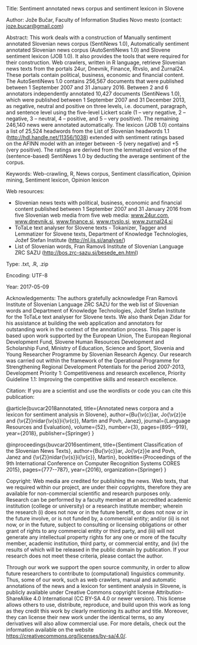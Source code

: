 Title: Sentiment annotated news corpus and sentiment lexicon in Slovene

Author: Jože Bučar, Faculty of Information Studies Novo mesto (contact: joze.bucar@gmail.com)

Abstract:
This work deals with a construction of Manually sentiment annotated Slovenian news corpus (SentiNews 1.0), Automatically sentiment annotated Slovenian news corpus (AutoSentiNews 1.0) and Slovene sentiment lexicon (JOB 1.0). It also provides the tools that were required for their construction. Web crawlers, written in R language, retrieve Slovenian news texts from the portals 24ur, Dnevnik, Finance, Rtvslo, and Žurnal24. These portals contain political, business, economic and financial content. The AutoSentiNews 1.0 contains 256,567 documents that were published between 1 September 2007 and 31 January 2016. Between 2 and 6 annotators independently annotated 10,427 documents (SentiNews 1.0), which were published between 1 September 2007 and 31 December 2013, as negative, neutral and positive on three levels, i.e. document, paragraph, and sentence level using the five-level Lickert scale (1 – very negative, 2 – negative, 3 – neutral, 4 – positive, and 5 – very positive). The remaining 246,140 news were annotated automatically. The lexicon (JOB 1.0) contains a list of 25,524 headwords from the List of Slovenian headwords 1.1 (http://hdl.handle.net/11356/1038) extended with sentiment ratings based on the AFINN model with an integer between -5 (very negative) and +5 (very positive). The ratings are derived from the lemmatized version of the (sentence-based) SentiNews 1.0 by deducting the average sentiment of the corpus.

Keywords:
Web-crawling, R, News corpus, Sentiment classification, Opinion mining, Sentiment lexicon, Opinion lexicon

Web resources:
- Slovenian news texts with political, business, economic and financial content published between 1 September 2007 and 31 January 2016 from five Slovenian web media from five web media: www.24ur.com, www.dnevnik.si, www.finance.si, www.rtvslo.si, www.zurnal24.si
- ToTaLe text analyser for Slovene texts - Tokanizer, Tagger and Lemmatizer for Slovene texts, Department of Knowledge Technologies, Jožef Stefan Institute (http://nl.ijs.si/analyse/)
- List of Slovenian words, Fran Ramovš Institute of Slovenian Language ZRC SAZU (http://bos.zrc-sazu.si/besede_en.html)

Type: .txt, .R, .zip

Encoding: UTF-8

Year: 2017-05-09

Acknowledgements:
The authors gratefully acknowledge Fran Ramovš Institute of Slovenian Language ZRC SAZU for the web list of Slovenian words and Department of Knowledge Technologies, Jožef Stefan Institute for the ToTaLe text analyser for Slovene texts. We also thank Dejan Zidar for his assistance at building the web application and annotators for outstanding work in the context of the annotation process. This paper is based upon work supported by the European Union, The European Regional Development Fund, Slovene Human Resources Development and Scholarship Fund, Ministry of Education, Science and Sport, Slovenia and Young Researcher Programme by Slovenian Research Agency. Our research was carried out within the framework of the Operational Programme for Strengthening Regional Development Potentials for the period 2007-2013, Development Priority 1: Competitiveness and research excellence, Priority Guideline 1.1: Improving the competitive skills and research excellence.

Citation:
If you are a scientist and use the wordlists or code you can cite this publication:

@article{buvcar2018annotated,
  title={Annotated news corpora and a lexicon for sentiment analysis in Slovene},
  author={Bu{\v{c}}ar, Jo{\v{z}}e and {\v{Z}}nidar{\v{s}}i{\v{c}}, Martin and Povh, Janez},
  journal={Language Resources and Evaluation},
  volume={52},
  number={3},
  pages={895--919},
  year={2018},
  publisher={Springer}
}

@inproceedings{buvcar2016sentiment,
  title={Sentiment Classification of the Slovenian News Texts},
  author={Bu{\v{c}}ar, Jo{\v{z}}e and Povh, Janez and {\v{Z}}nidar{\v{s}}i{\v{c}}, Martin},
  booktitle={Proceedings of the 9th International Conference on Computer Recognition Systems CORES 2015},
  pages={777--787},
  year={2016},
  organization={Springer}
}

Copyright:
Web media are credited for publishing the news. Web texts, that we required within our project, are under their copyrights, therefore they are available for non-commercial scientific and research purposes only. Research can be performed by a faculty member at an accredited academic institution (college or university) or a research institute member; wherein the research (i) does not now or in the future benefit, or does not now or in the future involve, or is not funded by, a commercial entity; and/or (ii) is not now, or in the future, subject to consulting or licensing obligations or other grant of rights to any commercial entity or third party, and (iii) will not generate any intellectual property rights for any one or more of the faculty member, academic institution, third party, or commercial entity, and (iv) the results of which will be released in the public domain by publication. If your research does not meet these criteria, please contact the author.

Through our work we support the open source community, in order to allow future researchers to contribute to (computational) linguistics community. Thus, some of our work, such as web crawlers, manual and automatic annotations of the news and a lexicon for sentiment analysis in Slovene, is publicly available under Creative Commons copyright license Attribution-ShareAlike 4.0 International (CC BY-SA 4.0 or newer version). This license allows others to use, distribute, reproduce, and build upon this work as long as they credit this work by clearly mentioning its author and title. Moreover, they can license their new work under the identical terms, so any derivatives will also allow commercial use. For more details, check out the information available on the website https://creativecommons.org/licenses/by-sa/4.0/.

